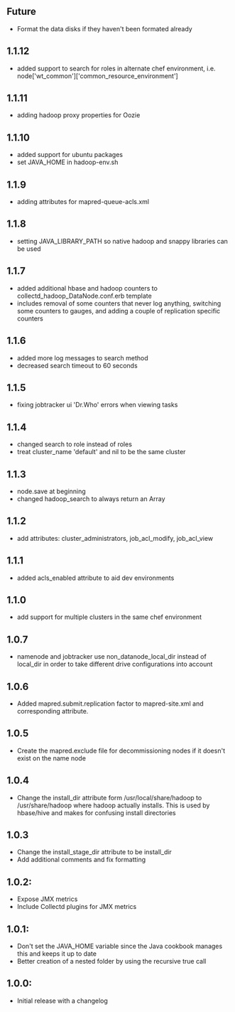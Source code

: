 ## Future
* Format the data disks if they haven't been formated already

## 1.1.12
* added support to search for roles in alternate chef environment, i.e. node['wt_common']['common_resource_environment']

## 1.1.11
* adding hadoop proxy properties for Oozie

## 1.1.10
* added support for ubuntu packages
* set JAVA_HOME in hadoop-env.sh

## 1.1.9
* adding attributes for mapred-queue-acls.xml

## 1.1.8
* setting JAVA_LIBRARY_PATH so native hadoop and snappy libraries can be used

## 1.1.7
* added additional hbase and hadoop counters to collectd_hadoop_DataNode.conf.erb template
* includes removal of some counters that never log anything, switching some counters to gauges, and adding a couple of replication specific counters

## 1.1.6
* added more log messages to search method
* decreased search timeout to 60 seconds

## 1.1.5
* fixing jobtracker ui 'Dr.Who' errors when viewing tasks

## 1.1.4
* changed search to role instead of roles
* treat cluster_name 'default' and nil to be the same cluster

## 1.1.3
* node.save at beginning
* changed hadoop_search to always return an Array

## 1.1.2
* add attributes: cluster_administrators, job_acl_modify, job_acl_view

## 1.1.1
* added acls_enabled attribute to aid dev environments

## 1.1.0
* add support for multiple clusters in the same chef environment

## 1.0.7
* namenode and jobtracker use non_datanode_local_dir instead of local_dir in order to take different drive configurations into account

## 1.0.6
* Added mapred.submit.replication factor to mapred-site.xml and corresponding attribute.

## 1.0.5
* Create the mapred.exclude file for decommissioning nodes if it doesn't exist on the name node

## 1.0.4
* Change the install_dir attribute form /usr/local/share/hadoop to /usr/share/hadoop where hadoop actually installs.  This is used by hbase/hive and makes for confusing install directories

## 1.0.3
* Change the install_stage_dir attribute to be install_dir
* Add additional comments and fix formatting

## 1.0.2:
* Expose JMX metrics
* Include Collectd plugins for JMX metrics

## 1.0.1:
* Don't set the JAVA_HOME variable since the Java cookbook manages this and keeps it up to date
* Better creation of a nested folder by using the recursive true call

## 1.0.0:
* Initial release with a changelog
